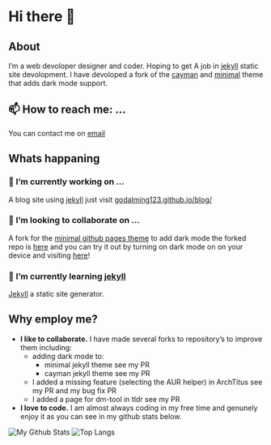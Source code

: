 # Hi there 👋

## About
I’m a web devoloper designer and coder. Hoping to get A job in [jekyll](https://jekyllrb.com) static site devolopment. I have devoloped a fork of the [cayman](https://github.com/pages-themes/cayman) and [minimal](https://github.com/pages-themes/minimal) theme that adds dark mode support.

## 📫 How to reach me: ...
You can contact me on [email](mailto:r2hk9ahnf@relay.firefox.com)

## Whats happaning

### 🔭 I’m currently working on ...
A blog site using [jekyll](https://jekyllrb.com) just visit [godalming123.github.io/blog/](godalming123.github.io/blog/)

### 👯 I’m looking to collaborate on ...
A fork for the [minimal github pages theme](https://github.com/pages-themes/minimal) to add dark mode the forked repo is [here](https://github.com/godalming123/minimal) and you can try it out by turning on dark mode on on your device and visiting [here](https://godalming123.github.io/minimal/)!

### 🌱 I’m currently learning [jekyll](https://jekyllrb.com/)
[Jekyll](https://jekyllrb.com) a static site generator.

## Why employ me?
 - **I like to collaborate.**
   I have made several forks to repository’s to improve them including:
    - adding dark mode to:
       - minimal jekyll theme see my PR
       - cayman jekyll theme see my PR
    - I added a missing feature (selecting the AUR helper) in ArchTitus see my PR and my bug fix PR
    - I added a page for dm-tool in tldr see my PR
 - **I love to code.**
   I am almost always coding in my free time and genunely enjoy it as you can see in my github stats below.

![My Github Stats](https://github-readme-stats.vercel.app/api?username=godalming123&theme=cobalt)
![Top Langs](https://github-readme-stats.vercel.app/api/top-langs/?username=godalming123&layout=compact&show_icons=true&theme=cobalt)
<!--
**godalming123/godalming123** is a ✨ _special_ ✨ repository because its `README.md` (this file) appears on your GitHub profile.

Here are some ideas to get you started:

- 🔭 I’m currently working on ...
- 🌱 I’m currently learning ...
- 👯 I’m looking to collaborate on ...
- 🤔 I’m looking for help with ...
- 💬 Ask me about ...
- 📫 How to reach me: ...
- 😄 Pronouns: ...
- ⚡ Fun fact: ...
-->
